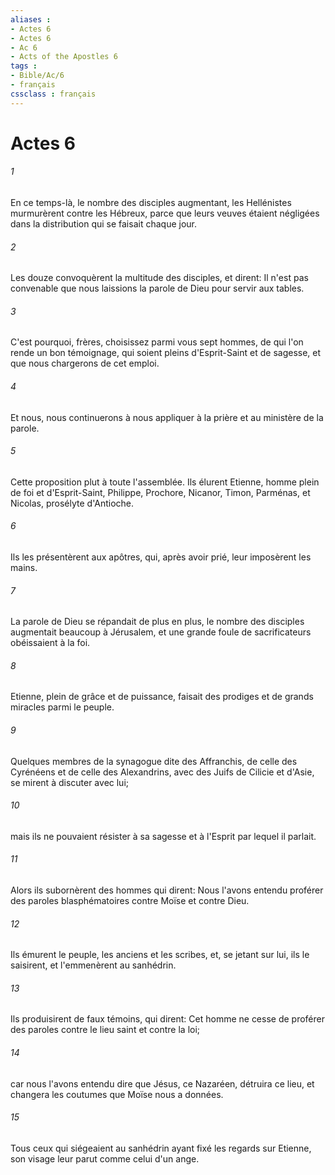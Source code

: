 ```yaml
---
aliases : 
- Actes 6
- Actes 6
- Ac 6
- Acts of the Apostles 6
tags : 
- Bible/Ac/6
- français
cssclass : français
---
```


# Actes 6

###### 1
En ce temps-là, le nombre des disciples augmentant, les Hellénistes murmurèrent contre les Hébreux, parce que leurs veuves étaient négligées dans la distribution qui se faisait chaque jour.
###### 2
Les douze convoquèrent la multitude des disciples, et dirent: Il n'est pas convenable que nous laissions la parole de Dieu pour servir aux tables.
###### 3
C'est pourquoi, frères, choisissez parmi vous sept hommes, de qui l'on rende un bon témoignage, qui soient pleins d'Esprit-Saint et de sagesse, et que nous chargerons de cet emploi.
###### 4
Et nous, nous continuerons à nous appliquer à la prière et au ministère de la parole.
###### 5
Cette proposition plut à toute l'assemblée. Ils élurent Etienne, homme plein de foi et d'Esprit-Saint, Philippe, Prochore, Nicanor, Timon, Parménas, et Nicolas, prosélyte d'Antioche.
###### 6
Ils les présentèrent aux apôtres, qui, après avoir prié, leur imposèrent les mains.
###### 7
La parole de Dieu se répandait de plus en plus, le nombre des disciples augmentait beaucoup à Jérusalem, et une grande foule de sacrificateurs obéissaient à la foi.
###### 8
Etienne, plein de grâce et de puissance, faisait des prodiges et de grands miracles parmi le peuple.
###### 9
Quelques membres de la synagogue dite des Affranchis, de celle des Cyrénéens et de celle des Alexandrins, avec des Juifs de Cilicie et d'Asie, se mirent à discuter avec lui;
###### 10
mais ils ne pouvaient résister à sa sagesse et à l'Esprit par lequel il parlait.
###### 11
Alors ils subornèrent des hommes qui dirent: Nous l'avons entendu proférer des paroles blasphématoires contre Moïse et contre Dieu.
###### 12
Ils émurent le peuple, les anciens et les scribes, et, se jetant sur lui, ils le saisirent, et l'emmenèrent au sanhédrin.
###### 13
Ils produisirent de faux témoins, qui dirent: Cet homme ne cesse de proférer des paroles contre le lieu saint et contre la loi;
###### 14
car nous l'avons entendu dire que Jésus, ce Nazaréen, détruira ce lieu, et changera les coutumes que Moïse nous a données.
###### 15
Tous ceux qui siégeaient au sanhédrin ayant fixé les regards sur Etienne, son visage leur parut comme celui d'un ange.
